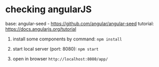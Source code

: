 # checking angularJS

base: angular-seed - https://github.com/angular/angular-seed
tutorial: https://docs.angularjs.org/tutorial

1. install some components by command:
`npm install`

2. start local server (port: 8080):
`npm start`

3. open in browser
`http://localhost:8080/app/`

